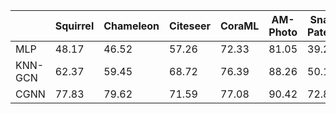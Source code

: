 |         | Squirrel | Chameleon | Citeseer | CoraML | AM-Photo | Snap-Patents | Roman-Empire | Arxiv-Year |
| ------- | -------- | --------- | -------- | ------ | -------- | ------------ | ------------ | ---------- |
| MLP     | 48.17    | 46.52     | 57.26    | 72.33  | 81.05    | 39.29        | 66.37        | 51.50      |
| KNN-GCN | 62.37    | 59.45     | 68.72    | 76.39  | 88.26    | 50.10        | 68.82        | 63.75      |
| CGNN    | 77.83    | 79.62     | 71.59    | 77.08  | 90.42    | 72.89        | 92.87        | 66.16      |
